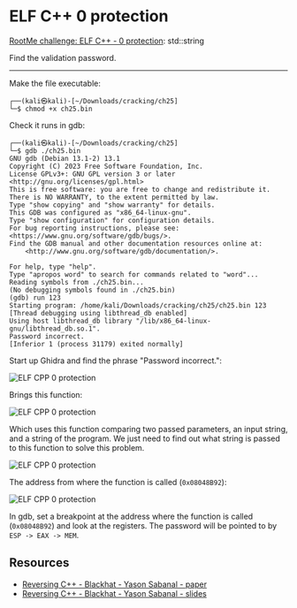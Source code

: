 # ELF C++ 0 protection

[RootMe challenge: ELF C++ - 0 protection](https://www.root-me.org/en/Challenges/Cracking/ELF-C-0-protection): std::string

Find the validation password.

----

Make the file executable:

```text
┌──(kali㉿kali)-[~/Downloads/cracking/ch25]
└─$ chmod +x ch25.bin 
```

Check it runs in gdb:

```text
┌──(kali㉿kali)-[~/Downloads/cracking/ch25]
└─$ gdb ./ch25.bin   
GNU gdb (Debian 13.1-2) 13.1
Copyright (C) 2023 Free Software Foundation, Inc.
License GPLv3+: GNU GPL version 3 or later <http://gnu.org/licenses/gpl.html>
This is free software: you are free to change and redistribute it.
There is NO WARRANTY, to the extent permitted by law.
Type "show copying" and "show warranty" for details.
This GDB was configured as "x86_64-linux-gnu".
Type "show configuration" for configuration details.
For bug reporting instructions, please see:
<https://www.gnu.org/software/gdb/bugs/>.
Find the GDB manual and other documentation resources online at:
    <http://www.gnu.org/software/gdb/documentation/>.

For help, type "help".
Type "apropos word" to search for commands related to "word"...
Reading symbols from ./ch25.bin...
(No debugging symbols found in ./ch25.bin)
(gdb) run 123
Starting program: /home/kali/Downloads/cracking/ch25/ch25.bin 123
[Thread debugging using libthread_db enabled]
Using host libthread_db library "/lib/x86_64-linux-gnu/libthread_db.so.1".
Password incorrect.
[Inferior 1 (process 31179) exited normally]
```

Start up Ghidra and find the phrase "Password incorrect.":

![ELF CPP 0 protection](/_static/images/elf-cpp-0-a.png)

Brings this function:

![ELF CPP 0 protection](/_static/images/elf-cpp-0-b.png)

Which uses this function comparing two passed parameters, an input string, and a string of the program. We just need to find out what string is passed to this function to solve this problem.

![ELF CPP 0 protection](/_static/images/elf-cpp-0-c.png)

The address from where the function is called (`0x08048B92`):

![ELF CPP 0 protection](/_static/images/elf-cpp-0-d.png)

In gdb, set a breakpoint at the address where the function is called (`0x08048B92`) and look at the registers. The password will be pointed to by `ESP -> EAX -> MEM`.

## Resources

* [Reversing C++ - Blackhat - Yason Sabanal - paper](https://repository.root-me.org/Reverse%20Engineering/EN%20-%20Reversing%20C++%20-%20Blackhat%20-%20Yason%20Sabanal%20-%20paper.pdf)
* [Reversing C++ - Blackhat - Yason Sabanal - slides](https://repository.root-me.org/Reverse%20Engineering/EN%20-%20Reversing%20C++%20-%20Blackhat%20-%20Yason%20Sabanal%20-%20slides.pdf)
